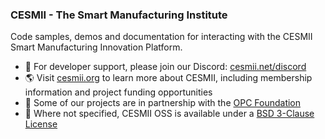 ### CESMII - The Smart Manufacturing Institute

Code samples, demos and documentation for interacting with the CESMII Smart Manufacturing Innovation Platform.

- 💬 For developer support, please join our Discord: [cesmii.net/discord](https://www.cesmii.net/discord)
- 🌎 Visit [cesmii.org](https://www.cesmii.org) to learn more about CESMII, including membership information and project funding opportunities
- 🤝 Some of our projects are in partnership with the [OPC Foundation](https://www.github.com/OPCFoundation)
- 📃 Where not specified, CESMII OSS is available under a [BSD 3-Clause License](https://github.com/cesmii/ProfileDesigner/blob/main/LICENSE)
